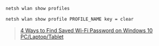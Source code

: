 ```bash
netsh wlan show profiles
```

```bash
netsh wlan show profile PROFILE_NAME key = clear
```

> [4 Ways to Find Saved Wi-Fi Password on Windows 10 PC/Laptop/Tablet](https://www.isumsoft.com/windows-10/how-to-find-wifi-password-in-windows-10-laptop.html)
